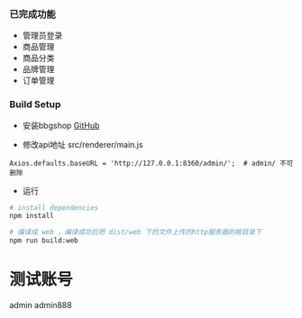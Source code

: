 ### 已完成功能
+ 管理员登录
+ 商品管理
+ 商品分类
+ 品牌管理
+ 订单管理

### Build Setup

+ 安装bbgshop
[GitHub](https://gitee.com/cyh1231wp/bbgshop-node)

+ 修改api地址
src/renderer/main.js
```
Axios.defaults.baseURL = 'http://127.0.0.1:8360/admin/';  # admin/ 不可删除
```
+ 运行
``` bash
# install dependencies
npm install

# 编译成 web ，编译成功后把 dist/web 下的文件上传的http服务器的根目录下
npm run build:web

```

# 测试账号
admin
admin888
